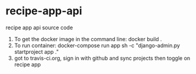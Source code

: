 # recipe-app-api

recipe app api source code

1. To get the docker image in the command line: docker build .
2. To run container: docker-compose run app sh -c "django-admin.py startproject app ."
3. got to travis-ci.org, sign in with github and sync projects then toggle on recipe app
